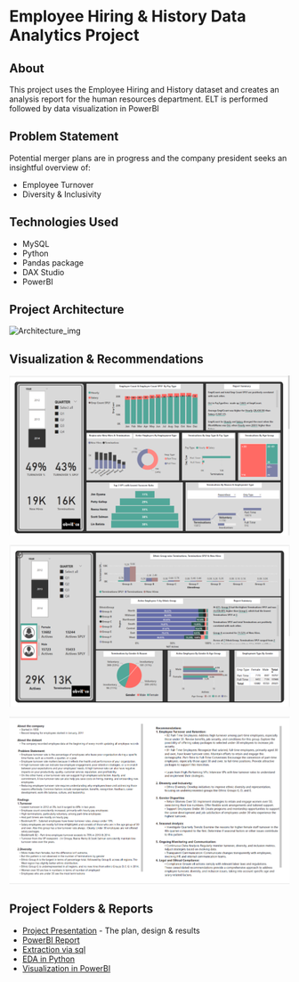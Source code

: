 # Employee Hiring & History Data Analytics Project
## About

This project uses the Employee Hiring and History dataset and creates an analysis report for the human resources department.
ELT is performed followed by data visualization in PowerBI

## Problem Statement
Potential merger plans are in progress and the company president seeks an insightful overview of:
* Employee Turnover
* Diversity & Inclusivity

## Technologies Used
* MySQL
* Python
* Pandas package
* DAX Studio
* PowerBI

## Project Architecture
![Architecture_img](documentation/project_architecture.png)

## Visualization & Recommendations

![Visualization_1](documentation/images/v1.png)

![Visualization_2](documentation/images/v2.png)

![Visualization_3](documentation/images/v3.png)


## Project Folders & Reports
* [Project Presentation](documentation/Project_Presentation.pdf) - The plan, design & results
* [PowerBI Report](powerbi/PowerBI_Report.pdf)
* [Extraction via sql](sql)
* [EDA in Python](python) 
* [Visualization in PowerBI](powerbi)